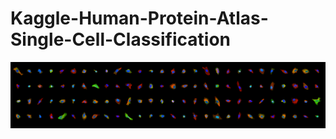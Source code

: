 # Kaggle-Human-Protein-Atlas-Single-Cell-Classification

<p align="center"><img src="input/images/header.png">
